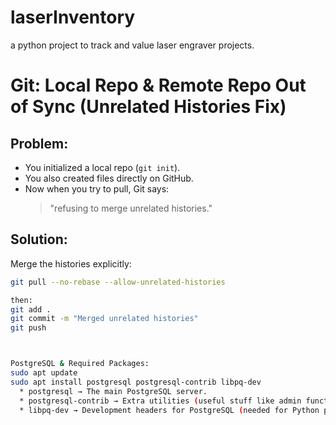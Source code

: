 # laserInventory
a python project to track and value laser engraver projects.


#  Git: Local Repo & Remote Repo Out of Sync (Unrelated Histories Fix)

##  Problem:
- You initialized a local repo (`git init`).
- You also created files directly on GitHub.
- Now when you try to pull, Git says:
  > "refusing to merge unrelated histories."

##  Solution:
Merge the histories explicitly:
```bash
git pull --no-rebase --allow-unrelated-histories

then:
git add .
git commit -m "Merged unrelated histories"
git push



PostgreSQL & Required Packages:
sudo apt update
sudo apt install postgresql postgresql-contrib libpq-dev
  * postgresql → The main PostgreSQL server.
  * postgresql-contrib → Extra utilities (useful stuff like admin functions).
  * libpq-dev → Development headers for PostgreSQL (needed for Python psycopg2 driver to build).


  
